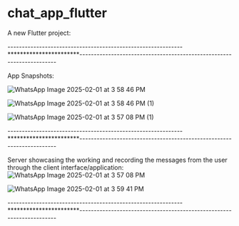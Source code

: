 # chat_app_flutter

A new Flutter project:

-------------------------------------------------------------***********************----------------------------------------------------------------------

App Snapshots:

![WhatsApp Image 2025-02-01 at 3 58 46 PM](https://github.com/user-attachments/assets/36ded311-cfe1-4c25-ac41-d3543a835bca)

![WhatsApp Image 2025-02-01 at 3 58 46 PM (1)](https://github.com/user-attachments/assets/8991f84e-9c25-48ab-9d72-ddca730d69e3)

![WhatsApp Image 2025-02-01 at 3 57 08 PM (1)](https://github.com/user-attachments/assets/ac81d816-687d-4d09-8d82-0c657f1c7e6a)


-------------------------------------------------------------***********************----------------------------------------------------------------------


Server showcasing the working and recording the messages from the user through the client interface/application:
![WhatsApp Image 2025-02-01 at 3 57 08 PM](https://github.com/user-attachments/assets/5d85c728-d6e5-4317-a2d2-221757bee0bb)

![WhatsApp Image 2025-02-01 at 3 59 41 PM](https://github.com/user-attachments/assets/d438c932-42a7-4499-b954-1aec8fa24149)

-------------------------------------------------------------***********************----------------------------------------------------------------------
